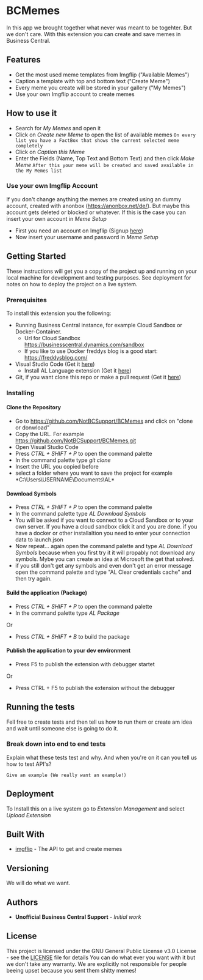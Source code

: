 # BCMemes

In this app we brought together what never was meant to be togehter. But we don't care. With this extension you can create and save memes in Business Central.

## Features
- Get the most used meme templates from Imgflip ("Available Memes")
- Caption a template with top and bottom text ("Create Meme")
- Every meme you create will be stored in your gallery ("My Memes")
- Use your own Imgflip account to create memes

## How to use it
- Search for *My Memes* and open it
- Click on *Create new Meme* to open the list of available memes
`On every list you have a FactBox that shows the current selected meme completely`
- Click on *Caption this Meme* 
- Enter the Fields (Name, Top Text and Bottom Text) and then click *Make Meme*
`After this your meme will be created and saved available in the My Memes list`

### Use your own Imgflip Account
If you don't change anything the memes are created using an dummy account, created with anonbox (https://anonbox.net/de/). But maybe this account gets deleted or blocked or whatever. If this is the case you can insert your own account in *Meme Setup*
- First you need an account on Imgflip (Signup [here](https://imgflip.com/signup "here"))
- Now insert your username and password in *Meme Setup*

## Getting Started

These instructions will get you a copy of the project up and running on your local machine for development and testing purposes. See deployment for notes on how to deploy the project on a live system.

### Prerequisites

To install this extension you the following:
- Running Business Central instance, for example Cloud Sandbox or Docker-Container.
	- Url for Cloud Sandbox https://businesscentral.dynamics.com/sandbox
	- If you like to use Docker freddys blog is a good start: https://freddysblog.com/ 
- Visual Studio Code (Get it [here](https://code.visualstudio.com/ "here"))
	- Install AL Language extension (Get it [here](https://marketplace.visualstudio.com/items?itemName=ms-dynamics-smb.al "here"))
- Git, if you want clone this repo or make a pull request (Get it [here](https://git-scm.com/downloads "here"))

### Installing

#### Clone the Repository
- Go to https://github.com/NotBCSupport/BCMemes and click on "clone or donwload"
- Copy the URL. For example https://github.com/NotBCSupport/BCMemes.git
- Open Visual Studio Code
- Press *CTRL + SHIFT + P*  to open the command palette
- In the command palette type *git clone*
- Insert the URL you copied before
- select a folder where you want to save the project for example *C:\Users\USERNAME\Documents\AL\*

#### Download Symbols
- Press *CTRL + SHIFT + P*  to open the command palette
- In the command palette type *AL Download Symbols*
- You will be asked if you want to connect to a Cloud Sandbox or to your own server.
If you have a cloud sandbox click it and you are done. if you have a docker or other installaltion you need to enter your connection data to launch.json
- Now repeat... again open the command palette and type  *AL Download Symbols* because when you first try it it will propably not download any symbols. Mybe you can create an idea at Microsoft the get that solved.
- if you still don't get any symbols and even don't get an error message open the command palette and type "AL Clear credentials cache" and then try again.

#### Build the application (Package)

- Press *CTRL + SHIFT + P*  to open the command palette
- In the command palette type *AL Package*

Or

- Press *CTRL + SHIFT + B*  to build the package

#### Publish the application to your dev environment
- Press F5 to publish the extension with debugger startet

Or

- Press CTRL + F5 to publish the extension without the debugger


## Running the tests

Fell free to create tests and then tell us how to run them or create am idea and wait until someone else is going to do it.

### Break down into end to end tests

Explain what these tests test and why. And when you're on it can you tell us how to test API's?

```
Give an example (We really want an example!)
```

## Deployment

To Install this on a live system go to *Extension Management* and select *Upload Extension*

## Built With

* [imgflip](https://api.imgflip.com/) - The API to get and create memes

## Versioning

We will do what we want. 

## Authors

* **Unofficial Business Central Support** - *Initial work* 

## License

This project is licensed under the GNU General Public License v3.0 License - see the [LICENSE](LICENSE) file for details
You can do what ever you want with it but we don't take any warranty. We are explicitly not responsible for people beeing upset because you sent them shitty memes!
